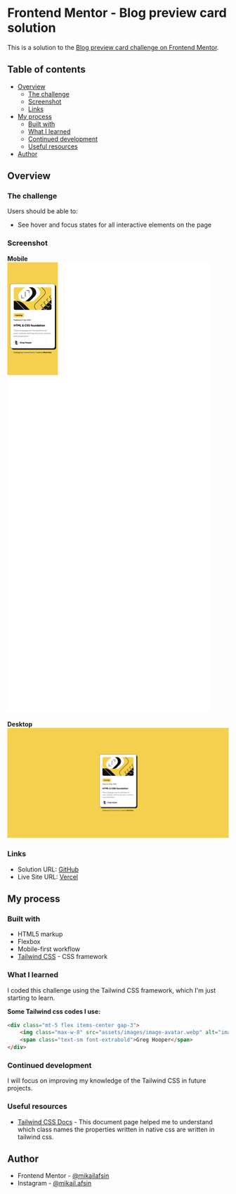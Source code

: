 # Frontend Mentor - Blog preview card solution

This is a solution to the [Blog preview card challenge on Frontend Mentor](https://www.frontendmentor.io/challenges/blog-preview-card-ckPaj01IcS).

## Table of contents

-   [Overview](#overview)
    -   [The challenge](#the-challenge)
    -   [Screenshot](#screenshot)
    -   [Links](#links)
-   [My process](#my-process)
    -   [Built with](#built-with)
    -   [What I learned](#what-i-learned)
    -   [Continued development](#continued-development)
    -   [Useful resources](#useful-resources)
-   [Author](#author)

## Overview

### The challenge

Users should be able to:

-   See hover and focus states for all interactive elements on the page

### Screenshot

**Mobile**
![](/screenshot/mobile-screenshot.png)

**Desktop**
![](/screenshot/desktop-screenshot.png)

### Links

-   Solution URL: [GitHub]()
-   Live Site URL: [Vercel]()

## My process

### Built with

-   HTML5 markup
-   Flexbox
-   Mobile-first workflow
-   [Tailwind CSS](https://tailwindcss.com/) - CSS framework

### What I learned

I coded this challenge using the Tailwind CSS framework, which I'm just starting to learn.

**Some Tailwind css codes I use:**

```html
<div class="mt-5 flex items-center gap-3">
    <img class="max-w-8" src="assets/images/image-avatar.webp" alt="image-avatar" />
    <span class="text-sm font-extrabold">Greg Hooper</span>
</div>
```

### Continued development

I will focus on improving my knowledge of the Tailwind CSS in future projects.

### Useful resources

-   [Tailwind CSS Docs](https://tailwindcss.com/docs) - This document page helped me to understand which class names the properties written in native css are written in tailwind css.

## Author

-   Frontend Mentor - [@mikailafsin](https://www.frontendmentor.io/profile/mikailafsin)
-   Instagram - [@mikail.afsin](https://www.instagram.com/mikail.afsin)

